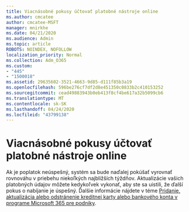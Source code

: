 ```yaml
---
title: Viacnásobné pokusy účtovať platobné nástroje online
ms.author: cmcatee
author: cmcatee-MSFT
manager: mnirkhe
ms.date: 04/21/2020
ms.audience: Admin
ms.topic: article
ROBOTS: NOINDEX, NOFOLLOW
localization_priority: Normal
ms.collection: Adm_O365
ms.custom:
- "445"
- "1500018"
ms.assetid: 29635602-3521-4663-9d85-d111f85b3a19
ms.openlocfilehash: 596be276cf7df2d8e451350c0833b2c410153252
ms.sourcegitcommit: cead49883943b0eb413f8cf4be617a32b5099cb6
ms.translationtype: MT
ms.contentlocale: sk-SK
ms.lasthandoff: 04/24/2020
ms.locfileid: "43799138"
---
```

# <a name="multiple-attempts-to-charge-online-payment-instruments"></a>Viacnásobné pokusy účtovať platobné nástroje online

Ak je poplatok neúspešný, systém sa bude naďalej pokúšať vyrovnať rovnováhu v priebehu niekoľkých najbližších týždňov. Aktualizácie vašich platobných údajov môžete kedykoľvek vykonať, aby ste sa uistili, že ďalší pokus o nabíjanie je úspešný. Ďalšie informácie nájdete v téme [Pridanie, aktualizácia alebo odstránenie kreditnej karty alebo bankového konta v programe Microsoft 365 pre podniky](https://docs.microsoft.com/office365/admin/subscriptions-and-billing/add-update-or-remove-credit-card-or-bank-account).
